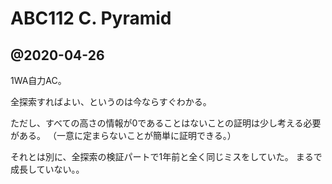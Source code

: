 # ABC112 C. Pyramid

## @2020-04-26

1WA自力AC。

全探索すればよい、というのは今ならすぐわかる。

ただし、すべての高さの情報が0であることはないことの証明は少し考える必要がある。
（一意に定まらないことが簡単に証明できる。）

それとは別に、全探索の検証パートで1年前と全く同じミスをしていた。
まるで成長していない。。

